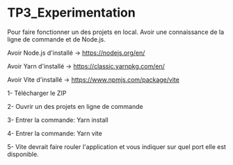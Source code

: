 # TP3_Experimentation
 Pour faire fonctionner un des projets en local. 
 Avoir une connaissance de la ligne de commande et de Node.js.
 
 Avoir Node.js d'installé -> https://nodejs.org/en/
 
 Avoir Yarn d'installé -> https://classic.yarnpkg.com/en/
 
 Avoir Vite d'installé -> https://www.npmjs.com/package/vite
 
 1- Télécharger le ZIP
 
 2- Ouvrir un des projets en ligne de commande
 
 3- Entrer la commande: Yarn install
 
 4- Entrer la commande: Yarn vite
 
 5- Vite devrait faire rouler l'application et vous indiquer sur quel port elle est disponible.
